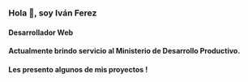 ### Hola 👋, soy  Iván Ferez
#### Desarrollador Web

#### Actualmente brindo servicio al Ministerio de Desarrollo Productivo.
#### Les presento algunos de mis proyectos !


